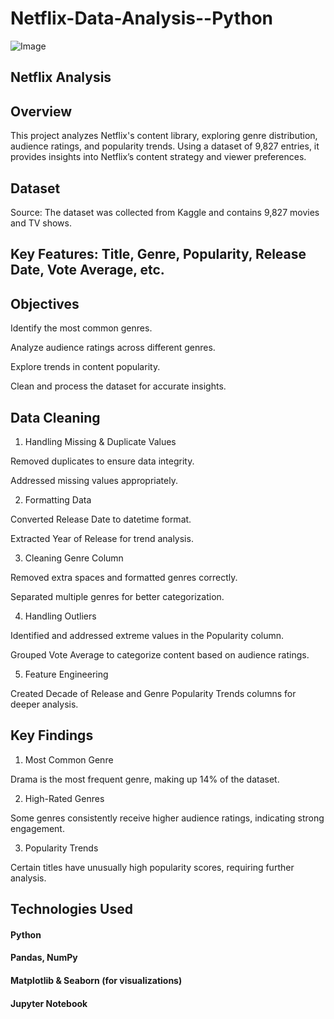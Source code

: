  

# Netflix-Data-Analysis--Python
![Image](https://github.com/user-attachments/assets/891c649d-0526-4045-a33a-2c1dd53d3b60)

## Netflix Analysis

## Overview

This project analyzes Netflix's content library, exploring genre distribution, audience ratings, and popularity trends. Using a dataset of 9,827 entries, it provides insights into Netflix’s content strategy and viewer preferences.

## Dataset

Source: The dataset was collected from Kaggle and contains 9,827 movies and TV shows.

## Key Features: Title, Genre, Popularity, Release Date, Vote Average, etc.



## Objectives

Identify the most common genres.

Analyze audience ratings across different genres.

Explore trends in content popularity.

Clean and process the dataset for accurate insights.

## Data Cleaning

1. Handling Missing & Duplicate Values

Removed duplicates to ensure data integrity.

Addressed missing values appropriately.

2. Formatting Data

Converted Release Date to datetime format.

Extracted Year of Release for trend analysis.

3. Cleaning Genre Column

Removed extra spaces and formatted genres correctly.

Separated multiple genres for better categorization.

4. Handling Outliers

Identified and addressed extreme values in the Popularity column.

Grouped Vote Average to categorize content based on audience ratings.

5. Feature Engineering

Created Decade of Release and Genre Popularity Trends columns for deeper analysis.

## Key Findings

1. Most Common Genre

Drama is the most frequent genre, making up 14% of the dataset.

2. High-Rated Genres

Some genres consistently receive higher audience ratings, indicating strong engagement.

3. Popularity Trends

Certain titles have unusually high popularity scores, requiring further analysis.

## Technologies Used

#### Python

#### Pandas, NumPy

#### Matplotlib & Seaborn (for visualizations)

#### Jupyter Notebook
